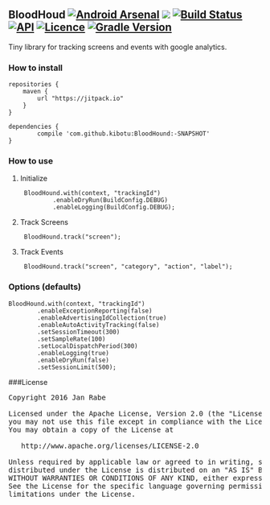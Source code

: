 BloodHoud [![Android Arsenal](https://img.shields.io/badge/Android%20Arsenal-BloodHound-green.svg?style=true)](https://android-arsenal.com/details/1/3559) [![](https://jitpack.io/v/kibotu/BloodHound.svg)](https://jitpack.io/#kibotu/BloodHound) [![Build Status](https://travis-ci.org/kibotu/BloodHound.svg)](https://travis-ci.org/kibotu/BloodHound)  [![API](https://img.shields.io/badge/API-15%2B-brightgreen.svg?style=flat)](https://android-arsenal.com/api?level=15) [![Licence](https://img.shields.io/badge/licence-Apache-blue.svg)](https://raw.githubusercontent.com/kibotu/BloodHound/master/LICENSE) [![Gradle Version](https://img.shields.io/badge/gradle-2.13-green.svg)](https://docs.gradle.org/current/release-notes)
------------------------------------------------------------------------------------------------------------------------------------------------------------------------------------------------------------------------------------------------------------------------------------------------------------------------------------------------------------------------------------------------------------------------------------------------------------------------------------------------------------------------------------------------------------------------------------------------------------------------------------------------------------------------------------------------------------------------------------------------

Tiny library for tracking screens and events with google analytics.

### How to install
	
	repositories {
	    maven {
	        url "https://jitpack.io"
	    }
	}
		
	dependencies {
            compile 'com.github.kibotu:BloodHound:-SNAPSHOT'
    }
    
### How to use

1. Initialize
    
        BloodHound.with(context, "trackingId")
                .enableDryRun(BuildConfig.DEBUG)
                .enableLogging(BuildConfig.DEBUG);
    
2. Track Screens

        BloodHound.track("screen");
        
        
3. Track Events
 
 
        BloodHound.track("screen", "category", "action", "label");
    
    
### Options (defaults)
    
    BloodHound.with(context, "trackingId")
            .enableExceptionReporting(false)
            .enableAdvertisingIdCollection(true)
            .enableAutoActivityTracking(false)
            .setSessionTimeout(300)
            .setSampleRate(100)
            .setLocalDispatchPeriod(300)
            .enableLogging(true)
            .enableDryRun(false)
            .setSessionLimit(500);
            
###License
<pre>
Copyright 2016 Jan Rabe

Licensed under the Apache License, Version 2.0 (the "License");
you may not use this file except in compliance with the License.
You may obtain a copy of the License at

   http://www.apache.org/licenses/LICENSE-2.0

Unless required by applicable law or agreed to in writing, software
distributed under the License is distributed on an "AS IS" BASIS,
WITHOUT WARRANTIES OR CONDITIONS OF ANY KIND, either express or implied.
See the License for the specific language governing permissions and
limitations under the License.
</pre>